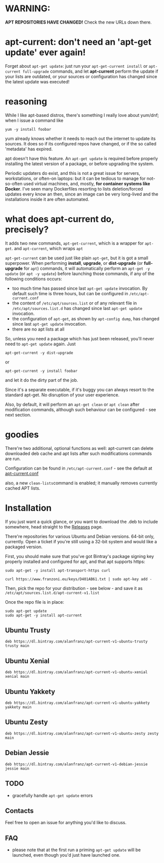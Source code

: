 # WARNING:

**APT REPOSITORIES HAVE CHANGED!** Check the new URLs down there.

# apt-current: don't need an 'apt-get update' ever again! 

Forget about ```apt-get update```: just run your ```apt-get-current install``` or ```apt-current full-upgrade``` commands,
and let **apt-current** perform the update if your lists are outdated, or your sources or configuration has changed since
the latest update was executed!

# reasoning

While I like apt-based distros, there's something I really love about yum/dnf;
when I issue a command like

```
yum -y install foobar
```

yum already knows whether it needs to reach out the internet to update its sources.
It does so if its configured repos have changed, or if the so called 'metadata' has 
expired.

apt doesn't have this feature. An ```apt-get update``` is required before properly
installing the latest version of a package, or before upgrading the system. 

Periodic updaters do exist, and this is not a great issue for servers, workstations,
or often-on laptops: but it can be tedious to manage for not-so-often used virtual machines, and,
mostly, **for container systems like Docker**. I've seen many Dockerfiles resorting
to lists deletion/forced updates every know an then, since an image can be very long-lived
and the installations inside it are often automated.

# what does apt-current do, precisely?

It adds two new commands, ```apt-get-current```, which is a wrapper for ```apt-get```. 
and ```apt-current```, which wraps ```apt```

```apt-get-current``` can be used just like plain ```apt-get```, but it is got
a small superpower. When performing **install**, **upgrade**, or **dist-upgrade** 
(or **full-upgrade** for ```apt```)
commands, it will automatically perform an ```apt-get -y update``` (or ```apt -y update```)
 before launching those commands, if any of the following conditions occurs:

 * too much time has passed since last ```apt-get update``` invocation. By default
   such time is three hours, but can be configured in ```/etc/apt-current.conf```
 * the content of ```/etc/apt/sources.list``` or of any relevant file in 
   ```/etc/apt/sources.list.d``` has changed since last ```apt-get update```
   invocation.
 * the configuration of ```apt-get```, as shown by ```apt-config dump```, has
   changed since last ```apt-get update``` invocation.
 * there are no apt lists at all


So, unless you need a package which has just been released, you'll never need
to ```apt-get update``` again. Just

```apt-get-current -y dist-upgrade```

or

```apt-get-current -y install foobar```

and let it do the dirty part of the job.

Since it's a separate executable, if it's buggy you can always resort to the standard apt-get. No disruption of your
user experience.

Also, by default, it will perform an ```apt-get clean``` or ```apt clean``` after modification commands, although
such behaviour can be configured - see next section.

# goodies

There're two additional, optional functions as well: apt-current can delete downloaded deb cache and apt lists after
such modifications commands are run.

Configuration can be found in ```/etc/apt-current.conf``` - see the default at [apt-current.conf](apt-current.conf)

also, a new ```clean-lists```command is enabled; it manually removes currently cached APT lists.

# Installation

If you just want a quick glance, or you want to download the .deb to include somewhere, head straight to the [Releases](https://github.com/alanfranz/apt-current/releases) page.


There're repositories for various Ubuntu and Debian versions. 64-bit only, currently. Open a ticket if you're
still using a 32-bit system and would like a packaged version.

First, you should make sure that you've got Bintray's package signing key properly installed and configured for apt, and that apt supports https:

```sudo apt-get -y install apt-transport-https curl```

```curl https://www.franzoni.eu/keys/D401AB61.txt | sudo apt-key add -```

Then, pick the repo for your distribution - see below - and save it as ```/etc/apt/sources.list.d/apt-current-v1.list```

Once the repo file is in place:

```
sudo apt-get update
sudo apt-get -y install apt-current
```

## Ubuntu Trusty

```
deb https://dl.bintray.com/alanfranz/apt-current-v1-ubuntu-trusty trusty main
```

## Ubuntu Xenial

```
deb https://dl.bintray.com/alanfranz/apt-current-v1-ubuntu-xenial xenial main
```

## Ubuntu Yakkety

```
deb https://dl.bintray.com/alanfranz/apt-current-v1-ubuntu-yakkety yakkety main
```

## Ubuntu Zesty

```
deb https://dl.bintray.com/alanfranz/apt-current-v1-ubuntu-zesty zesty main
```


## Debian Jessie

```
deb https://dl.bintray.com/alanfranz/apt-current-v1-debian-jessie jessie main
```

## TODO

 * gracefully handle ```apt-get update``` errors

## Contacts

Feel free to open an issue for anything you'd like to discuss.

## FAQ
 * please note that at the first run a priming ```apt-get update``` will be launched, even though
   you'd just have launched one.

